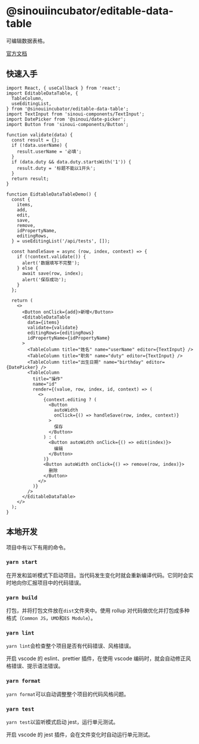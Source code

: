 # @sinouiincubator/editable-data-table

可编辑数据表格。

[官方文档](https://sinouiincubator.github.io/editable-data-table)

## 快速入手

```tsx
import React, { useCallback } from 'react';
import EditableDataTable, {
  TableColumn,
  useEditingList,
} from '@sinouiincubator/editable-data-table';
import TextInput from 'sinoui-components/TextInput';
import DatePicker from '@sinoui/date-picker';
import Button from 'sinoui-components/Button';

function validate(data) {
  const result = {};
  if (!data.userName) {
    result.userName = '必填';
  }
  if (data.duty && data.duty.startsWith('1')) {
    result.duty = '标题不能以1开头';
  }
  return result;
}

function EidtableDataTableDemo() {
  const {
    items,
    add,
    edit,
    save,
    remove,
    idPropertyName,
    editingRows,
  } = useEditingList('/api/tests', []);

  const handleSave = async (row, index, context) => {
    if (!context.validate()) {
      alert('数据填写不完整');
    } else {
      await save(row, index);
      alert('保存成功');
    }
  };

  return (
    <>
      <Button onClick={add}>新增</Button>
      <EditableDataTable
        data={items}
        validate={validate}
        editingRows={editingRows}
        idPropertyName={idPropertyName}
      >
        <TableColumn title="姓名" name="userName" editor={TextInput} />
        <TableColumn title="职务" name="duty" editor={TextInput} />
        <TableColumn title="出生日期" name="birthday" editor={DatePicker} />
        <TableColumn
          title="操作"
          name="id"
          render={(value, row, index, id, context) => (
            <>
              {context.editing ? (
                <Button
                  autoWidth
                  onClick={() => handleSave(row, index, context)}
                >
                  保存
                </Button>
              ) : (
                <Button autoWidth onClick={() => edit(index)}>
                  编辑
                </Button>
              )}
              <Button autoWidth onClick={() => remove(row, index)}>
                删除
              </Button>
            </>
          )}
        />
      </EditableDataTable>
    </>
  );
}
```

## 本地开发

项目中有以下有用的命令。

### `yarn start`

在开发和监听模式下启动项目。当代码发生变化时就会重新编译代码。它同时会实时地向你汇报项目中的代码错误。

### `yarn build`

打包，并将打包文件放在`dist`文件夹中。使用 rollup 对代码做优化并打包成多种格式（`Common JS`，`UMD`和`ES Module`）。

### `yarn lint`

`yarn lint`会检查整个项目是否有代码错误、风格错误。

开启 vscode 的 eslint、prettier 插件，在使用 vscode 编码时，就会自动修正风格错误、提示语法错误。

### `yarn format`

`yarn format`可以自动调整整个项目的代码风格问题。

### `yarn test`

`yarn test`以监听模式启动 jest，运行单元测试。

开启 vscode 的 jest 插件，会在文件变化时自动运行单元测试。

